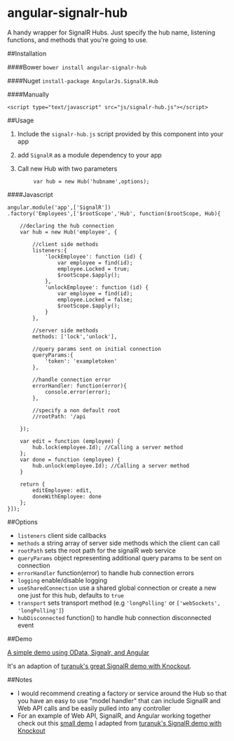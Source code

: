 angular-signalr-hub
=======================

A handy wrapper for SignalR Hubs. Just specify the hub name, listening functions, and methods that you're going to use.

##Installation

####Bower
`bower install angular-signalr-hub`

####Nuget
`install-package AngularJs.SignalR.Hub`

####Manually

`<script type="text/javascript" src="js/signalr-hub.js"></script>`

##Usage

1. Include the `signalr-hub.js` script provided by this component into your app
2. add `SignalR` as a module dependency to your app
3. Call new Hub with two parameters
	
			var hub = new Hub('hubname',options);

####Javascript

```
angular.module('app',['SignalR'])
.factory('Employees',['$rootScope','Hub', function($rootScope, Hub){

	//declaring the hub connection
	var hub = new Hub('employee', {
	
		//client side methods
		listeners:{
			'lockEmployee': function (id) {
				var employee = find(id);
				employee.Locked = true;
				$rootScope.$apply();
			},
			'unlockEmployee': function (id) {
				var employee = find(id);
				employee.Locked = false;
				$rootScope.$apply();
			}
		},
		
		//server side methods
		methods: ['lock','unlock'],
		
		//query params sent on initial connection
		queryParams:{
			'token': 'exampletoken'
		},

		//handle connection error
		errorHandler: function(error){
			console.error(error);
		},
		
		//specify a non default root
		//rootPath: '/api
		
	});

	var edit = function (employee) {
		hub.lock(employee.Id); //Calling a server method
	};
	var done = function (employee) {
		hub.unlock(employee.Id); //Calling a server method
	}

	return {
		editEmployee: edit,
		doneWithEmployee: done
	};
}]);
```
##Options

* `listeners` client side callbacks
* `methods`  a string array of server side methods which the client can call
* `rootPath` sets the root path for the signalR web service
* `queryParams` object representing additional query params to be sent on connection
* `errorHandler` function(error) to handle hub connection errors
* `logging` enable/disable logging
* `useSharedConnection` use a shared global connection or create a new one just for this hub, defaults to `true`
* `transport` sets transport method (e.g ```'longPolling'``` or ```['webSockets', 'longPolling']```)
* `hubDisconnected` function() to handle hub connection disconnected event

##Demo

[A simple demo using OData, Signalr, and Angular](https://github.com/JustMaier/signalrgrid)

It's an adaption of [turanuk's great SignalR demo with Knockout](https://github.com/turanuk/signalrgrid).

##Notes

* I would recommend creating a factory or service around the Hub so that you have an easy to use "model handler" that can include SignalR and Web API calls and be easily pulled into any controller
* For an example of Web API, SignalR, and Angular working together check out this [small demo](https://github.com/JustMaier/signalrgrid) I adapted from [turanuk's SignalR demo with Knockout](https://github.com/turanuk/signalrgrid)
